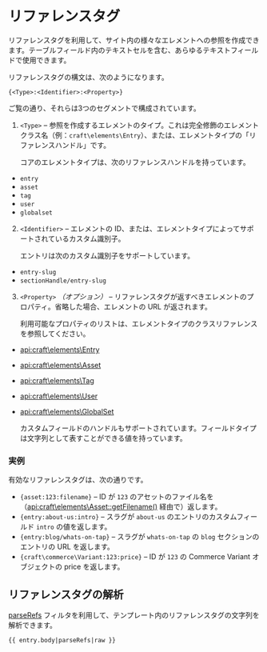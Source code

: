 # リファレンスタグ

リファレンスタグを利用して、サイト内の様々なエレメントへの参照を作成できます。テーブルフィールド内のテキストセルを含む、あらゆるテキストフィールドで使用できます。

リファレンスタグの構文は、次のようになります。

```twig
{<Type>:<Identifier>:<Property>}
```

ご覧の通り、それらは3つのセグメントで構成されています。

1. `<Type>` – 参照を作成するエレメントのタイプ。これは完全修飾のエレメントクラス名（例：`craft\elements\Entry`）、または、エレメントタイプの「リファレンスハンドル」です。
    
    コアのエレメントタイプは、次のリファレンスハンドルを持っています。

- `entry`
- `asset`
- `tag`
- `user`
- `globalset`

2. `<Identifier>` – エレメントの ID、または、エレメントタイプによってサポートされているカスタム識別子。
    
    エントリは次のカスタム識別子をサポートしています。

- `entry-slug`
- `sectionHandle/entry-slug`

3. `<Property>` *（オプション）* – リファレンスタグが返すべきエレメントのプロパティ。省略した場合、エレメントの URL が返されます。
    
    利用可能なプロパティのリストは、エレメントタイプのクラスリファレンスを参照してください。

- [api:craft\elements\Entry](api:craft\elements\Entry#public-properties)
- [api:craft\elements\Asset](api:craft\elements\Asset#public-properties)
- [api:craft\elements\Tag](api:craft\elements\Tag#public-properties)
- [api:craft\elements\User](api:craft\elements\User#public-properties)
- [api:craft\elements\GlobalSet](api:craft\elements\GlobalSet#public-properties)
    
    カスタムフィールドのハンドルもサポートされています。フィールドタイプは文字列として表すことができる値を持っています。

### 実例

有効なリファレンスタグは、次の通りです。

- `{asset:123:filename}` – ID が `123` のアセットのファイル名を（<api:craft\elements\Asset::getFilename()> 経由で）返します。
- `{entry:about-us:intro}` – スラグが `about-us` のエントリのカスタムフィールド `intro` の値を返します。
- `{entry:blog/whats-on-tap}` – スラグが `whats-on-tap` の `blog` セクションのエントリの URL を返します。
- `{craft\commerce\Variant:123:price}` – ID が `123` の Commerce Variant オブジェクトの price を返します。

## リファレンスタグの解析

[parseRefs](dev/filters.md#parserefs) フィルタを利用して、テンプレート内のリファレンスタグの文字列を解析できます。

```twig
{{ entry.body|parseRefs|raw }}
```
